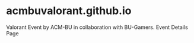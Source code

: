 # acmbuvalorant.github.io
Valorant Event by ACM-BU in collaboration with BU-Gamers.
Event Details Page
